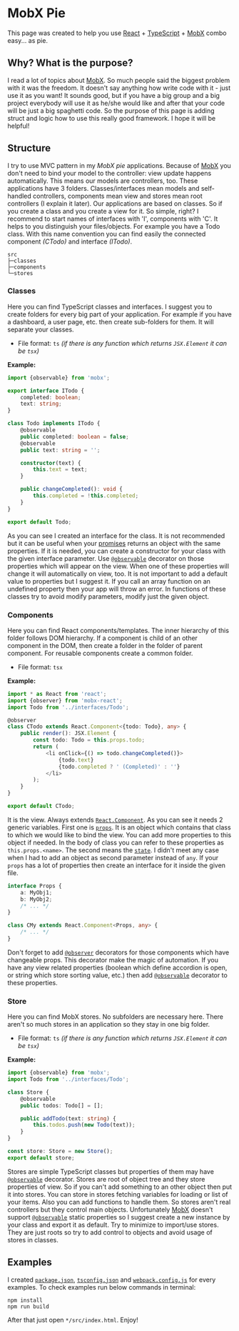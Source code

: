 # MobX Pie
This page was created to help you use [React][react] + [TypeScript][typescript] + [MobX][mobx] combo easy... as pie.

## Why? What is the purpose?
I read a lot of topics about [MobX][mobx].
So much people said the biggest problem with it was the freedom. 
It doesn't say anything how write code with it - just use it as you want!
It sounds good, but if you have a big group and a big project everybody will use it as he/she would like and after that
your code will be just a big spaghetti code.
So the purpose of this page is adding struct and logic how to use this really good framework.
I hope it will be helpful!

## Structure
I try to use MVC pattern in my *MobX pie* applications.
Because of [MobX][mobx] you don't need to bind your model to the controller: view update happens automatically.
This means our models are controllers, too.
These applications have 3 folders.
Classes/interfaces mean models and self-handled controllers, components mean view and stores mean root controllers (I
explain it later).
Our applications are based on classes.
So if you create a class and you create a view for it.
So simple, right?
I recommend to start names of interfaces with 'I', components with 'C'.
It helps to you distinguish your files/objects.
For example you have a Todo class.
With this name convention you can find easily the connected component *(CTodo)* and interface *(ITodo)*.

```
src
├─classes
├─components
└─stores
```

### Classes
Here you can find TypeScript classes and interfaces.
I suggest you to create folders for every big part of your application.
For example if you have a dashboard, a user page, etc. then create sub-folders for them.
It will separate your classes.
- File format: `ts` *(if there is any function which returns `JSX.Element` it can be `tsx`)*

**Example:**
```typescript jsx
import {observable} from 'mobx';

export interface ITodo {
    completed: boolean;
    text: string;
}

class Todo implements ITodo {
    @observable
    public completed: boolean = false;
    @observable
    public text: string = '';

    constructor(text) {
        this.text = text;
    }

    public changeCompleted(): void {
        this.completed = !this.completed;
    }
}

export default Todo;
```

As you can see I created an interface for the class.
It is not recommended but it can be useful when your [promises][promise] returns an object with the same properties.
If it is needed, you can create a constructor for your class with the given interface parameter.
Use [`@observable`][observable] decorator on those properties which will appear on the view.
When one of these properties will change it will automatically on view, too.
It is not important to add a default value to properties but I suggest it.
If you call an array function on an undefined property then your app will throw an error.
In functions of these classes try to avoid modify parameters, modify just the given object.

### Components
Here you can find React components/templates.
The inner hierarchy of this folder follows DOM hierarchy.
If a component is child of an other component in the DOM, then create a folder in the folder of parent component.
For reusable components create a common folder.
- File format: `tsx`

**Example:**
```typescript jsx
import * as React from 'react';
import {observer} from 'mobx-react';
import Todo from '../interfaces/Todo';

@observer
class CTodo extends React.Component<{todo: Todo}, any> {
    public render(): JSX.Element {
        const todo: Todo = this.props.todo;
        return (
            <li onClick={() => todo.changeCompleted()}>
                {todo.text}
                {todo.completed ? ' (Completed)' : ''}
            </li>
        );
    }
}

export default CTodo;
```

It is the view.
Always extends [`React.Component`][component].
As you can see it needs 2 generic variables.
First one is [`props`][props].
It is an object which contains that class to which we would like to bind the view.
You can add more properties to this object if needed.
In the body of class you can refer to these properties as `this.props.<name>`.
The second means the [`state`][state].
I didn't meet any case when I had to add an object as second parameter instead of `any`.
If your `props` has a lot of properties then create an interface for it inside the given file.

```typescript jsx
interface Props {
    a: MyObj1;
    b: MyObj2;
    /* ... */
}

class CMy extends React.Component<Props, any> {
    /* ... */
}
```

Don't forget to add [`@observer`][observer] decorators for those components which have changeable props.
This decorator make the magic of automation.
If you have any view related properties (boolean which define accordion is open, or string which store sorting value,
etc.) then add [`@observable`][observable] decorator to these properties.

### Store
Here you can find MobX stores.
No subfolders are necessary here.
There aren't so much stores in an application so they stay in one big folder.
- File format: `ts` *(if there is any function which returns `JSX.Element` it can be `tsx`)*

**Example:**
```typescript jsx
import {observable} from 'mobx';
import Todo from '../interfaces/Todo';

class Store {
    @observable
    public todos: Todo[] = [];

    public addTodo(text: string) {
        this.todos.push(new Todo(text));
    }
}

const store: Store = new Store();
export default store;
```

Stores are simple TypeScript classes but properties of them may have [`@observable`][observable] decorator.
Stores are root of object tree and they store properties of view.
So if you can't add something to an other object then put it into stores.
You can store in stores fetching variables for loading or list of your items.
Also you can add functions to handle them.
So stores aren't real controllers but they control main objects.
Unfortunately [MobX][mobx] doesn't support [`@observable`][observable] static properties so I suggest create a new
instance by your class and export it as default.
Try to minimize to import/use stores.
They are just roots so try to add control to objects and avoid usage of stores in classes.

## Examples
I created [`package.json`][package], [`tsconfig.json`][tsconfig] and [`webpack.config.js`][webpack] for every examples.
To check examples run below commands in terminal:
```text
npm install
npm run build
```
After that just open `*/src/index.html`.
Enjoy!

[component]: https://reactjs.org/docs/react-component.html
[mobx]: https://mobx.js.org/
[observable]: https://mobx.js.org/refguide/observable-decorator.html
[observer]: https://mobx.js.org/refguide/observer-component.html
[package]: https://docs.npmjs.com/files/package.json
[promise]: https://www.promisejs.org/
[props]: https://reactjs.org/docs/components-and-props.html
[react]: https://reactjs.org/
[state]: https://reactjs.org/docs/state-and-lifecycle.html
[tsconfig]: https://www.typescriptlang.org/docs/handbook/tsconfig-json.html
[typescript]: https://www.typescriptlang.org/
[webpack]: https://webpack.js.org/configuration/
